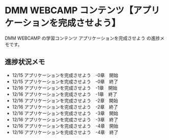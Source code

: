 # DMM WEBCAMP コンテンツ【アプリケーションを完成させよう】

DMM WEBCAMP の学習コンテンツ アプリケーションを完成させよう の進捗メモです。

## 進捗状況メモ

- 12/15 アプリケーションを完成させよう　-0章　開始
- 12/15 アプリケーションを完成させよう　-0章　終了
- 12/16 アプリケーションを完成させよう　-1章　開始
- 12/16 アプリケーションを完成させよう　-1章　終了
- 12/16 アプリケーションを完成させよう　-2章　開始
- 12/16 アプリケーションを完成させよう　-2章　終了
- 12/16 アプリケーションを完成させよう　-3章　開始
- 12/16 アプリケーションを完成させよう　-3章　終了
- 12/16 アプリケーションを完成させよう　-4章　開始
- 12/16 アプリケーションを完成させよう　-4章　終了